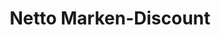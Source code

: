 ---
title: "Netto Marken-Discount"
url: /neukirchen-erzgebirge/netto-marken-discount/
shop: Supermarkt
---